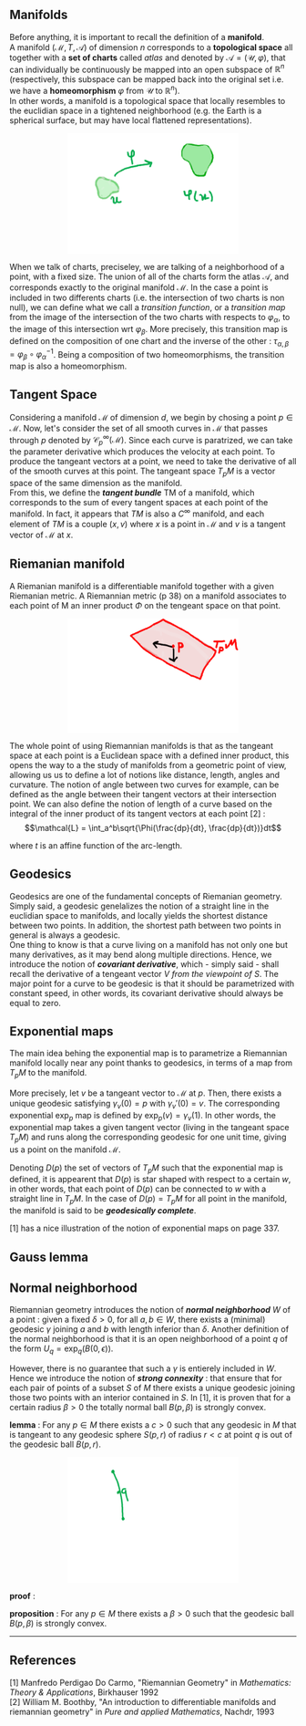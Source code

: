 ## Manifolds

Before anything, it is important to recall the definition of a **manifold**.\
A manifold $(\mathcal{M}, T, \mathcal{A})$ of dimension $n$ corresponds to a **topological space** all together with a **set of charts** called *atlas* and denoted by $\mathcal{A} = (\mathcal{U}, \varphi)$, that can individually be continuously be mapped into an open subspace of $\mathbb{R}^n$ (respectively, this subspace can be mapped back into the original set i.e. we have a **homeomorphism** $\varphi$ from $\mathcal{U}$ to $\mathbb{R}^n$).\
In other words, a manifold is a topological space that locally resembles to the euclidian space in a tightened neighborhood (e.g. the Earth is a spherical surface, but may have local flattened representations).

<img src="manifold.png" alt="drawing" width="300" style="display: block; margin: 0 auto"/>

When we talk of charts, preciseley, we are talking of a neighborhood of a point, with a fixed size. The union of all of the charts form the atlas $\mathcal{A}$, and corresponds exactly to the original manifold $\mathcal{M}$. In the case a point is included in two differents charts (i.e. the intersection of two charts is non null), we can define what we call a *transition function*, or a *transition map* from the image of the intersection of the two charts with respects to $\varphi_\alpha$, to the image of this intersection wrt $\varphi_\beta$. More precisely, this transition map is defined on the composition of one chart and the inverse of the other : $\tau_{\alpha, \beta} = \varphi_\beta \circ \varphi_\alpha^{-1}$. Being a composition of two homeomorphisms, the transition map is also a homeomorphism.


## Tangent Space

Considering a manifold $\mathcal{M}$ of dimension $d$, we begin by chosing a point $p \in \mathcal{M}$. Now, let's consider the set of all smooth curves in $\mathcal{M}$ that passes through $p$ denoted by  $\mathcal{C}_p^\infty(\mathcal{M})$. Since each curve is paratrized, we can take the parameter derivative which produces the velocity at each point. To produce the tangeant vectors at a point, we need to take the derivative of all of the smooth curves at this point. The tangeant space $T_pM$ is a vector space of the same dimension as the manifold.\
From this, we define the ***tangent bundle*** TM of a manifold, which corresponds to the sum of every tangent spaces at each point of the manifold. In fact, it appears that $TM$ is also a $C^\infty$ manifold, and each element of $TM$ is a couple $(x, v)$ where $x$ is a point in $\mathcal{M}$ and $v$ is a tangent vector of $\mathcal{M}$ at $x$.




## Riemanian manifold


A Riemanian manifold is a differentiable manifold together with a given Riemanian metric. 
A Riemannian metric (p 38) on a manifold associates to each point of M an inner product $\Phi$ on the tengeant space on that point. 

<img src="riemannian_metric.png" alt="drawing" width="300" style="display: block; margin: 0 auto"/>

The whole point of using Riemannian manifolds is that as the tangeant space at each point is a Euclidean space with a defined inner product, this opens the way to a the study of manifolds from a geometric point of view, allowing us us to define a lot of notions like distance, length, angles and curvature. The notion of angle between two curves for example, can be defined as the angle between their tangent vectors at their intersection point. We can also define the notion of length of a curve based on the integral of the inner product of its tangent vectors at each point [2] : 
$$\mathcal{L} = \int_a^b\sqrt{\Phi(\frac{dp}{dt}, \frac{dp}{dt})}dt$$

where $t$  is an affine function of the arc-length.


## Geodesics

Geodesics are one of the fundamental concepts of Riemanian geometry. Simply said, a geodesic genelalizes the notion of a straight line in the euclidian space to manifolds, and locally yields the shortest distance between two points. In addition, the shortest path between two points in general is always a geodesic.\
One thing to know is that a curve living on a manifold has not only one but many derivatives, as it may bend along multiple directions. Hence, we introduce the notion of ***covariant derivative***, which - simply said - shall recall the derivative of a tengeant vector $V$ *from the viewpoint of $S$*. The major point for a curve to be geodesic is that it should be parametrized with constant speed, in other words, its covariant derivative should always be equal to zero.

## Exponential maps

The main idea behing the exponential map is to parametrize a Riemannian manifold locally near any point thanks to geodesics, in terms of a map from $T_pM$ to the manifold.

More precisely, let $v$ be a tangeant vector to $\mathcal{M}$ at $p$. Then, there exists a unique geodesic satisfying $\gamma_v(0) = p$ with $\gamma_v'(0) = v$. The corresponding exponential $\exp_p$ map is defined by $\exp_p(v) = \gamma_v(1)$. In other words, the exponential map takes a given tangent vector (living in the tangeant space $T_pM$) and runs along the corresponding geodesic for one unit time, giving us a point on the manifold $\mathcal{M}$.

Denoting $D(p)$ the set of vectors of $T_pM$ such that the exponential map is defined, it is appearent that $D(p)$ is star shaped with respect to a certain $w$, in other words, that each point of $D(p)$ can be connected to $w$ with a straight line in $T_pM$. In the case of $D(p) = T_pM$ for all point in the manifold, the manifold is said to be ***geodesically complete***.

[1] has a nice illustration of the notion of exponential maps on page 337.


## Gauss lemma


## Normal neighborhood

Riemannian geometry introduces the notion of ***normal neighborhood*** $W$ of a point : given a fixed $\delta > 0$, for all $a, b \in W$, there exists a (minimal) geodesic $\gamma$ joining $a$ and $b$ with length inferior than $\delta$. Another definition of the normal neighborhood is that it is an open neighborhood of a point $q$ of the form $U_q = \exp_q(B(0, \epsilon))$.

 However, there is no guarantee that such a $\gamma$ is entierely included in $W$. Hence we introduce the notion of ***strong connexity*** : that ensure that for each pair of points of a subset $S$ of $M$ there exists a unique geodesic joining those two points with an interior contained in $S$. In [1], it is proven that for a certain radius $\beta > 0$ the totally normal ball $B(p, \beta)$ is strongly convex.

**lemma** : For any $p \in M$ there exists a $c > 0$ such that any geodesic in $M$ that is tangeant to any geodesic sphere $S(p, r)$ of radius $r < c$ at point $q$ is out of the geodesic ball $B(p, r)$.

<img src="lemma.png" alt="drawing" width="300" style="display: block; margin: 0 auto"/>

**proof** : 

**proposition** : For any $p \in M$ there exists a $\beta > 0$ such that the geodesic ball $B(p, \beta)$ is strongly convex.


____

## References

[1] Manfredo Perdigao Do Carmo, "Riemannian Geometry" in *Mathematics: Theory & Applications*, Birkhauser 1992\
[2] William M. Boothby, "An introduction to differentiable manifolds and riemannian geometry" in *Pure and applied Mathematics*, Nachdr, 1993